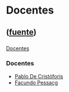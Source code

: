 # Docentes
([fuente](https://campus.exactas.uba.ar/course/view.php?id=1028&section=8))
---
###
[Docentes](https://campus.exactas.uba.ar/course/view.php?id=1028&section=8)

### Docentes

  - [Pablo De Cristóforis](mailto:pdecris@dc.uba.ar)
  - [Facundo Pessacg](mailto:fpessacg@dc.uba.ar)

